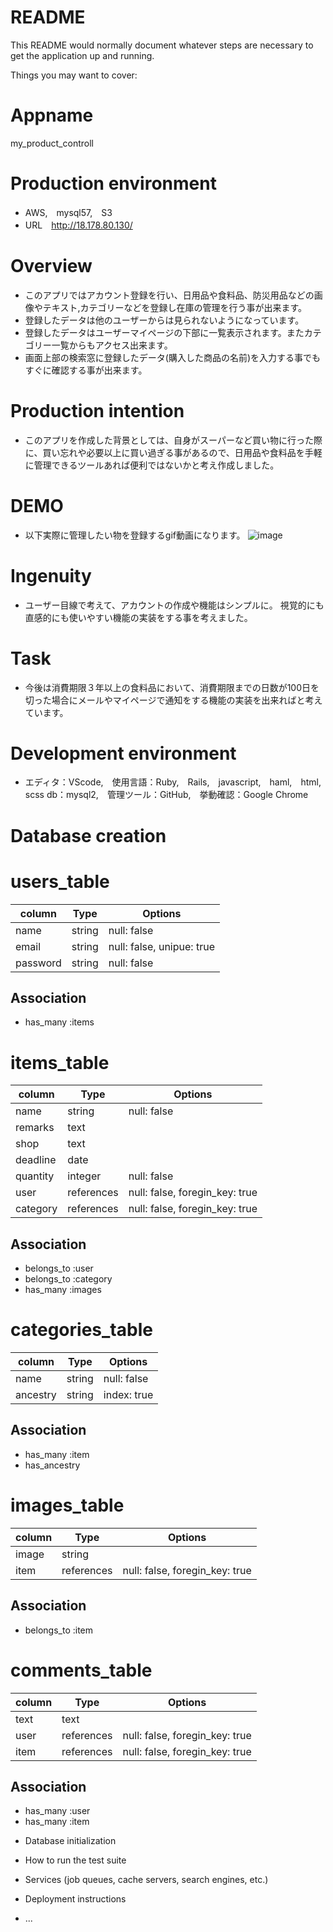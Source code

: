 # README

This README would normally document whatever steps are necessary to get the
application up and running.

Things you may want to cover:

# Appname
  my_product_controll

# Production environment
  - AWS,　mysql57,　S3
  - URL　http://18.178.80.130/

# Overview
  - このアプリではアカウント登録を行い、日用品や食料品、防災用品などの画像やテキスト,カテゴリーなどを登録し在庫の管理を行う事が出来ます。
  - 登録したデータは他のユーザーからは見られないようになっています。
  - 登録したデータはユーザーマイページの下部に一覧表示されます。またカテゴリー一覧からもアクセス出来ます。
  - 画面上部の検索窓に登録したデータ(購入した商品の名前)を入力する事でもすぐに確認する事が出来ます。


# Production intention
  - このアプリを作成した背景としては、自身がスーパーなど買い物に行った際に、買い忘れや必要以上に買い過ぎる事があるので、日用品や食料品を手軽に管理できるツールあれば便利ではないかと考え作成しました。

# DEMO
  - 以下実際に管理したい物を登録するgif動画になります。
  ![image](https://user-images.githubusercontent.com/66428722/99243629-4aa2c300-2844-11eb-9477-65330d0ebe43.gif)


# Ingenuity
  - ユーザー目線で考えて、アカウントの作成や機能はシンプルに。
  視覚的にも直感的にも使いやすい機能の実装をする事を考えました。

# Task
  - 今後は消費期限３年以上の食料品において、消費期限までの日数が100日を切った場合にメールやマイページで通知をする機能の実装を出来ればと考えています。

# Development environment
  - エディタ：VScode,　使用言語：Ruby,　Rails,　javascript,　haml,　html,　scss
  db：mysql2,　管理ツール：GitHub,　挙動確認：Google Chrome

# Database creation

# users_table

| column   | Type   | Options                   |
| -------- | ------ | ------------------------- |
| name     | string | null: false               |
| email    | string | null: false, unipue: true |
| password | string | null: false               |

## Association

- has_many :items

# items_table
|column|Type|Options|
|------|----|-------|
|name       |string| null: false               |
|remarks    |text|
|shop       |text|
|deadline   |date|
|quantity   |integer| null: false              |
|user       |references|null: false, foregin_key: true|
|category   |references|null: false, foregin_key: true|


## Association

- belongs_to :user
- belongs_to :category
- has_many :images

# categories_table

| column   | Type   | Options     |
| -------- | ------ | ----------- |
| name     | string | null: false |
| ancestry | string | index: true |

## Association
- has_many :item
- has_ancestry

# images_table

| column | Type       | Options                        |
| ------ | ---------- | ------------------------------ |
| image  | string     |
| item   | references | null: false, foregin_key: true |

## Association
- belongs_to :item

# comments_table

| column | Type       | Options                        |
| ------ | ---------- | ------------------------------ |
| text   | text       |
| user   | references | null: false, foregin_key: true |
| item   | references | null: false, foregin_key: true |

## Association

- has_many :user
- has_many :item

* Database initialization

* How to run the test suite

* Services (job queues, cache servers, search engines, etc.)

* Deployment instructions

* ...
